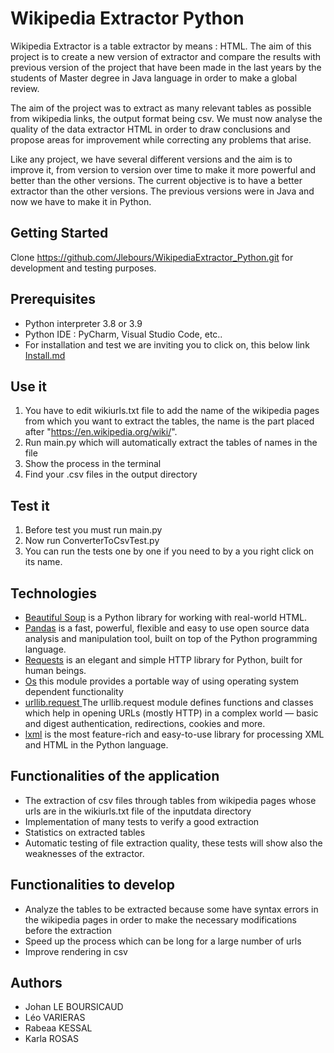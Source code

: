 # Wikipedia Extractor Python

Wikipedia Extractor is a table extractor by means : HTML.
The aim of this project is to create a new version of extractor and compare the results 
with previous version of the project that have been made
in the last years by the students of Master degree in Java language in order to make a global review. 

The aim of the project was to extract as many relevant tables as possible from wikipedia links, the output format being csv.
We must now analyse the quality of the  data extractor HTML in order to
draw conclusions and propose areas for improvement while correcting any problems that arise.

Like any project, we have several different versions and the aim is to improve it,
from version to version over time to make it more powerful and better than the other versions. 
The current objective is to have a better extractor than the other versions.
The previous versions were in Java and now we have to make it in Python.

## Getting Started
Clone https://github.com/Jlebours/WikipediaExtractor_Python.git for development and testing purposes.

## Prerequisites
* Python interpreter 3.8 or 3.9
* Python IDE : PyCharm, Visual Studio Code, etc..
* For installation and test we are inviting you to click on, this below link
[Install.md](https://github.com/Jlebours/WikipediaExtractor_Python/blob/master/INSTALL.md)

## Use it 
1. You have to edit wikiurls.txt file to add the name of the wikipedia pages from which you want to extract the tables,
the name is the part placed after "https://en.wikipedia.org/wiki/".
2. Run main.py which will automatically extract the tables of names in the file
3. Show the process in the terminal
4. Find your .csv files in the output directory

## Test it 
1. Before test you must run main.py
2. Now run ConverterToCsvTest.py
3. You can run the tests one by one if you need to by a you right click on its name.

## Technologies
* [Beautiful Soup](https://www.crummy.com/software/BeautifulSoup/) is a Python library for working with real-world HTML.
* [Pandas](https://pandas.pydata.org/) is a fast, powerful, flexible and easy to use open source data analysis and manipulation tool,
built on top of the Python programming language.
* [Requests](https://requests.readthedocs.io/en/master/) is an elegant and simple HTTP library for Python, built for human beings.
* [Os](https://docs.python.org/3/library/os.html/) this module provides a portable way of using operating system dependent functionality
* [urllib.request ](https://docs.python.org/3/library/urllib.request.html#module-urllib.request) The urllib.request module defines functions and classes which help in opening URLs (mostly HTTP) in a complex world — basic and digest authentication, redirections, cookies and more.
* [lxml](https://lxml.de/3.7/) is the most feature-rich and easy-to-use library for processing XML and HTML in the Python language.

## Functionalities of  the application
* The extraction of csv files through tables from wikipedia pages whose urls are in the wikiurls.txt file of the inputdata directory
* Implementation of many tests to verify a good extraction 
* Statistics on extracted tables
* Automatic testing of file extraction quality, these tests will show also the weaknesses of the extractor.

## Functionalities to develop
* Analyze the tables to be extracted because some have syntax errors in the wikipedia pages in order to make the necessary modifications before the extraction
* Speed up the process which can be long for a large number of urls
* Improve rendering in csv

## Authors
* Johan LE BOURSICAUD
* Léo VARIERAS
* Rabeaa KESSAL
* Karla ROSAS

